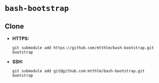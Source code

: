 # `bash-bootstrap`

## Clone

* **HTTPS:**

  ```
  git submodule add https://github.com/mtthlm/bash-bootstrap.git bootstrap
  ```

* **SSH:**

  ```
  git submodule add git@github.com:mtthlm/bash-bootstrap.git bootstrap
  ```
